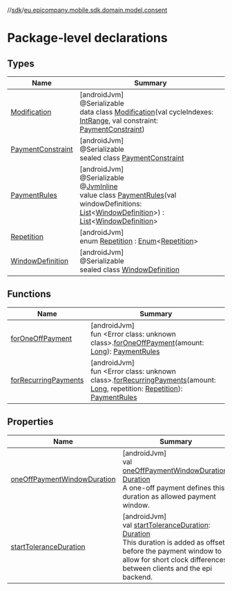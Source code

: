 //[sdk](../../index.md)/[eu.epicompany.mobile.sdk.domain.model.consent](index.md)

# Package-level declarations

## Types

| Name | Summary |
|---|---|
| [Modification](-modification/index.md) | [androidJvm]<br>@Serializable<br>data class [Modification](-modification/index.md)(val cycleIndexes: [IntRange](https://kotlinlang.org/api/latest/jvm/stdlib/kotlin.ranges/-int-range/index.html), val constraint: [PaymentConstraint](-payment-constraint/index.md)) |
| [PaymentConstraint](-payment-constraint/index.md) | [androidJvm]<br>@Serializable<br>sealed class [PaymentConstraint](-payment-constraint/index.md) |
| [PaymentRules](-payment-rules/index.md) | [androidJvm]<br>@Serializable<br>@[JvmInline](https://kotlinlang.org/api/latest/jvm/stdlib/kotlin.jvm/-jvm-inline/index.html)<br>value class [PaymentRules](-payment-rules/index.md)(val windowDefinitions: [List](https://kotlinlang.org/api/latest/jvm/stdlib/kotlin.collections/-list/index.html)&lt;[WindowDefinition](-window-definition/index.md)&gt;) : [List](https://kotlinlang.org/api/latest/jvm/stdlib/kotlin.collections/-list/index.html)&lt;[WindowDefinition](-window-definition/index.md)&gt; |
| [Repetition](-repetition/index.md) | [androidJvm]<br>enum [Repetition](-repetition/index.md) : [Enum](https://kotlinlang.org/api/latest/jvm/stdlib/kotlin/-enum/index.html)&lt;[Repetition](-repetition/index.md)&gt; |
| [WindowDefinition](-window-definition/index.md) | [androidJvm]<br>@Serializable<br>sealed class [WindowDefinition](-window-definition/index.md) |

## Functions

| Name | Summary |
|---|---|
| [forOneOffPayment](for-one-off-payment.md) | [androidJvm]<br>fun &lt;Error class: unknown class&gt;.[forOneOffPayment](for-one-off-payment.md)(amount: [Long](https://kotlinlang.org/api/latest/jvm/stdlib/kotlin/-long/index.html)): [PaymentRules](-payment-rules/index.md) |
| [forRecurringPayments](for-recurring-payments.md) | [androidJvm]<br>fun &lt;Error class: unknown class&gt;.[forRecurringPayments](for-recurring-payments.md)(amount: [Long](https://kotlinlang.org/api/latest/jvm/stdlib/kotlin/-long/index.html), repetition: [Repetition](-repetition/index.md)): [PaymentRules](-payment-rules/index.md) |

## Properties

| Name | Summary |
|---|---|
| [oneOffPaymentWindowDuration](one-off-payment-window-duration.md) | [androidJvm]<br>val [oneOffPaymentWindowDuration](one-off-payment-window-duration.md): [Duration](https://developer.android.com/reference/kotlin/java/time/Duration.html)<br>A one-off payment defines this duration as allowed payment window. |
| [startToleranceDuration](start-tolerance-duration.md) | [androidJvm]<br>val [startToleranceDuration](start-tolerance-duration.md): [Duration](https://developer.android.com/reference/kotlin/java/time/Duration.html)<br>This duration is added as offset before the payment window to allow for short clock differences between clients and the epi backend. |

